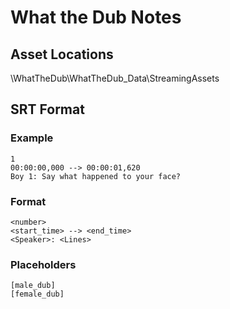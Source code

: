 # What the Dub Notes

## Asset Locations 

\WhatTheDub\WhatTheDub_Data\StreamingAssets

## SRT Format

### Example

    1
    00:00:00,000 --> 00:00:01,620
    Boy 1: Say what happened to your face?

### Format

    <number>
    <start_time> --> <end_time>
    <Speaker>: <Lines>

### Placeholders

    [male_dub]
    [female_dub]